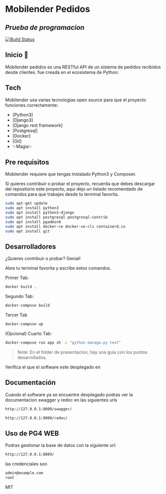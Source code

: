 # Mobilender Pedidos
## _Prueba de programacion_

[![Build Status](https://travis-ci.org/joemccann/dillinger.svg?branch=master)](https://travis-ci.org/joemccann/dillinger)

 ## Inicio 🚀 
Mobilender pedidos es una RESTful API de un sistema de pedidos recibidos desde clientes. fue creada en el ecosistema de Python:


## Tech

Mobilender usa varias tecnologias open source para que el proyecto funciones correctamente:

- [Python3]
- [Django3]
- [Django rest framework]
- [Postgresql]
- [Docker]
- [Git]
- ✨Magia✨

## Pre requisitos

Mobilender requiere que tengas instalado Python3 y Composer.

Si quieres contribuir o probar el proyecto, recuerda que debes descargar del repositorio este proyecto, aqui dejo un listado recomendado de comandos para que trabajes desde tu terminal favorita.

```sh
sudo apt-get update
sudo apt install python3
sudo apt install python3-django
sudo apt install postgresql postgresql-contrib
sudo apt install pgadmin4
sudo apt install docker-ce docker-ce-cli containerd.io
sudo apt install git
```

## Desarrolladores

¿Quieres contribuir o probar? Genial!

Abre tu terminal favorita y escribe estos comandos.

Primer Tab:

```sh
docker build .
```

Segundo Tab:

```sh
docker-compose build
```

Tercer Tab
```sh
docker-compose up
```

(Opcional) Cuarto Tab:

```sh
docker-compose run app sh -c "python manage.py test"
```

> Note: En el folder de presentacion, hay una guia con los puntos desarrollados.

Verifica el que el software este desplegado en


## Documentación

Cuando el software ya se encuentre desplegado podras ver la documentacion swagger y redoc en las siguientes urls

```sh
http://127.0.0.1:8000/swagger/
```
```sh
http://127.0.0.1:8000/redoc/
```

## Uso de PG4 WEB
Podras gestionar la base de datos con la siguiente url:
```sh
http://127.0.0.1:8889/
```
las credenciales son
```sh
admin@example.com
root
```
MIT
